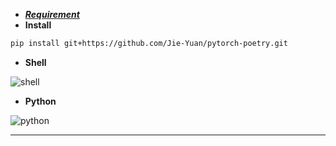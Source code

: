 - [**_Requirement_**][0]
- **Install**
```bash
pip install git+https://github.com/Jie-Yuan/pytorch-poetry.git
```
- **Shell**

![shell][1]

- **Python**

![python][2]


---
[0]: https://github.com/chenyuntc/pytorch-book/tree/master/chapter9-%E7%A5%9E%E7%BB%8F%E7%BD%91%E7%BB%9C%E5%86%99%E8%AF%97(CharRNN)
[1]: https://user-images.githubusercontent.com/20265321/50809500-d7be8c00-133e-11e9-95c0-74beeb326d46.png
[2]: https://user-images.githubusercontent.com/20265321/50809482-af369200-133e-11e9-96af-80753bffe094.png